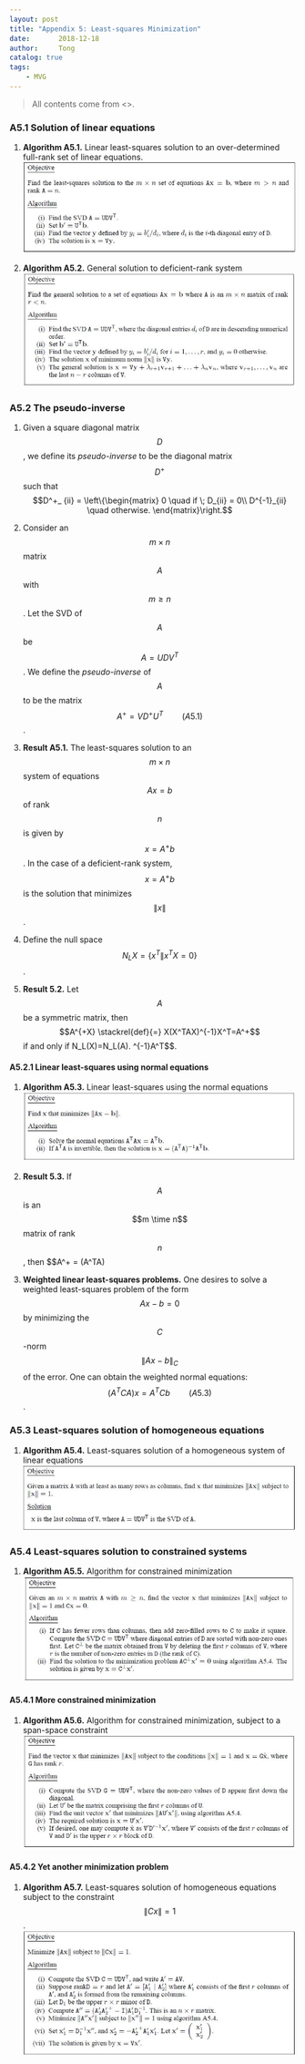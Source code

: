 ```yaml
---
layout: post
title: "Appendix 5: Least-squares Minimization"
date:       2018-12-18
author:     Tong
catalog: true
tags:
    - MVG
---
```


> All contents come from <<Multiple View Geometry in Computer Vision>>.

### A5.1 Solution of linear equations

1. __Algorithm A5.1.__ Linear least-squares solution to an over-determined full-rank set of linear equations.
![](https://raw.githubusercontent.com/TongLing916/tongling916.github.io/master/img/post-algorithm-A5.1.JPG)

1. __Algorithm A5.2.__ General solution to deficient-rank system
![](https://raw.githubusercontent.com/TongLing916/tongling916.github.io/master/img/post-algorithm-A5.2.JPG)

### A5.2 The pseudo-inverse

1. Given a square diagonal matrix $$D$$, we define its _pseudo-inverse_ to be the diagonal matrix $$D^+$$ such that $$D^+_ {ii} = \left\{\begin{matrix}
0 \quad if \; D_{ii} = 0\\
D^{-1}_{ii} \quad otherwise.
\end{matrix}\right.$$

2. Consider an $$m \times n$$ matrix $$A$$ with $$m\geq n$$. Let the SVD of $$A$$ be $$A=UDV^T$$. We define the _pseudo-inverse_ of $$A$$ to be the matrix $$A^+=VD^+U^T \quad \quad (A5.1)$$.

3. __Result A5.1.__ The least-squares solution to an $$m \times n$$ system of equations $$Ax=b$$ of rank $$n$$ is given by $$x=A^+ b$$. In the case of a deficient-rank system, $$x=A^+ b$$ is the solution that minimizes $$\left \| x \right \|$$.

4. Define the null space $$N_L X=\left \{ x^T \| x^TX=0 \right \}$$.

5. __Result 5.2.__ Let $$A$$ be a symmetric matrix, then $$A^{+X} \stackrel{def}{=} X(X^TAX)^{-1}X^T=A^+$$ if and only if N_L(X)=N_L(A).
^{-1}A^T$$.

#### A5.2.1 Linear least-squares using normal equations

1. __Algorithm A5.3.__ Linear least-squares using the normal equations
![](https://raw.githubusercontent.com/TongLing916/tongling916.github.io/master/img/post-algorithm-A5.3.JPG)

2. __Result 5.3.__ If $$A$$ is an $$m \time n$$ matrix of rank $$n$$, then $$A^+ = (A^TA)

3. __Weighted linear least-squares problems.__ One desires to solve a weighted least-squares problem of the form $$Ax-b=0$$ by minimizing the $$C$$-norm $$\left \| Ax-b \right \|_ C$$ of the error. One can obtain the weighted normal equations: $$(A^TCA)x=A^TCb \quad \quad (A5.3)$$.

### A5.3 Least-squares solution of homogeneous equations

1. __Algorithm A5.4.__ Least-squares solution of a homogeneous system of linear equations
![](https://raw.githubusercontent.com/TongLing916/tongling916.github.io/master/img/post-algorithm-A5.4.JPG)

### A5.4 Least-squares solution to constrained systems

1. __Algorithm A5.5.__ Algorithm for constrained minimization
![](https://raw.githubusercontent.com/TongLing916/tongling916.github.io/master/img/post-algorithm-A5.5.JPG)

#### A5.4.1 More constrained minimization

1. __Algorithm A5.6.__ Algorithm for constrained minimization, subject to a span-space constraint
![](https://raw.githubusercontent.com/TongLing916/tongling916.github.io/master/img/post-algorithm-A5.6.JPG)

#### A5.4.2 Yet another minimization problem

1. __Algorithm A5.7.__ Least-squares solution of homogeneous equations subject to the constraint $$\left \| Cx \right \|=1$$.
![](https://raw.githubusercontent.com/TongLing916/tongling916.github.io/master/img/post-algorithm-A5.7.JPG)
